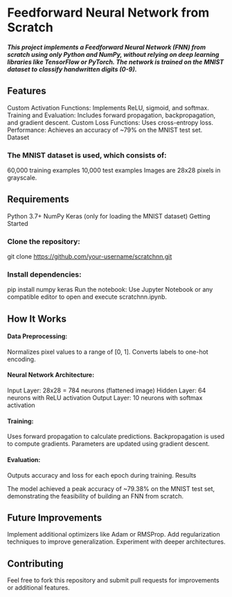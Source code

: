 # Feedforward Neural Network from Scratch

##### This project implements a Feedforward Neural Network (FNN) from scratch using only Python and NumPy, without relying on deep learning libraries like TensorFlow or PyTorch. The network is trained on the MNIST dataset to classify handwritten digits (0-9).

## Features

Custom Activation Functions: Implements ReLU, sigmoid, and softmax.
Training and Evaluation: Includes forward propagation, backpropagation, and gradient descent.
Custom Loss Functions: Uses cross-entropy loss.
Performance: Achieves an accuracy of ~79% on the MNIST test set.
Dataset

### The MNIST dataset is used, which consists of:

60,000 training examples
10,000 test examples
Images are 28x28 pixels in grayscale.
## Requirements

Python 3.7+
NumPy
Keras (only for loading the MNIST dataset)
Getting Started

### Clone the repository:
git clone https://github.com/your-username/scratchnn.git

### Install dependencies:
pip install numpy keras
Run the notebook:
Use Jupyter Notebook or any compatible editor to open and execute scratchnn.ipynb.


## How It Works

#### Data Preprocessing:
Normalizes pixel values to a range of [0, 1].
Converts labels to one-hot encoding.
#### Neural Network Architecture:
Input Layer: 28x28 = 784 neurons (flattened image)
Hidden Layer: 64 neurons with ReLU activation
Output Layer: 10 neurons with softmax activation
#### Training:
Uses forward propagation to calculate predictions.
Backpropagation is used to compute gradients.
Parameters are updated using gradient descent.
#### Evaluation:
Outputs accuracy and loss for each epoch during training.
Results

The model achieved a peak accuracy of ~79.38% on the MNIST test set, demonstrating the feasibility of building an FNN from scratch.

## Future Improvements

Implement additional optimizers like Adam or RMSProp.
Add regularization techniques to improve generalization.
Experiment with deeper architectures.


## Contributing

Feel free to fork this repository and submit pull requests for improvements or additional features.
